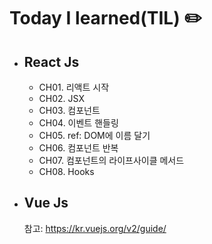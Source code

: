 # Today I learned(TIL) :pencil2:

-  ## React Js
    - CH01. 리액트 시작
    - CH02. JSX
    - CH03. 컴포넌트
    - CH04. 이벤트 핸들링
    - CH05. ref: DOM에 이름 달기
    - CH06. 컴포넌트 반복
    - CH07. 컴포넌트의 라이프사이클 메서드
    - CH08. Hooks


- ## Vue Js
    참고: https://kr.vuejs.org/v2/guide/
    
    